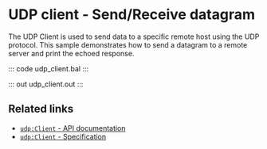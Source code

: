 # UDP client - Send/Receive datagram

The UDP Client is used to send data to a specific remote host using the UDP protocol. This sample demonstrates how to send a datagram to a remote server and print the echoed response.

::: code udp_client.bal :::

::: out udp_client.out :::

## Related links
- [`udp:Client` - API documentation](https://lib.ballerina.io/ballerina/udp/latest/clients/Client)
- [`udp:Client` - Specification](/spec/udp/#3-client)
